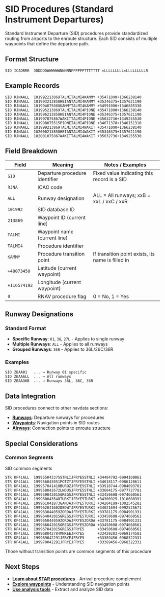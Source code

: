 # SID Procedures (Standard Instrument Departures)

Standard Instrument Departure (SID) procedures provide standardized routing from airports to the enroute structure. Each SID consists of multiple waypoints that define the departure path.

## Format Structure

```
SID ICAORRR  DDDDDDWWWWWWNNNNNPPPPPPTTTTTTT ±LLLLLLLLL±LLLLLLLLLR
```

## Example Records

```
SID RJNAALL  101992213869TALMITALMI4KAMMY +35471000+1366238140
SID RJNAALL  101993213858HEIANTALMI4KAMMY +35346375+1357621190
SID RJNAALL  101994075088KAMMYTALMI4KAMMY +34991006+1346885330
SID RJNAALL  101995213869TALMITALMI4PIONE +35471000+1366238140
SID RJNAALL  101996213858HEIANTALMI4PIONE +35346375+1357621190
SID RJNAALL  101997075867WAKITTALMI4PIONE +35032736+1349255530
SID RJNAALL  101998075515PIONETALMI4PIONE +34671378+1340151310
SID RJNAALL  101999213869TALMITALMI4WAKIT +35471000+1366238140
SID RJNAALL  102000213858HEIANTALMI4WAKIT +35346375+1357621190
SID RJNAALL  102001075867WAKITTALMI4WAKIT +35032736+1349255530
```

## Field Breakdown

| Field | Meaning | Notes / Examples |
|-------|---------|------------------|
| `SID` | Departure procedure identifier | Fixed value indicating this record is a SID |
| `RJNA` | ICAO code |  |
| `ALL` | Runway designation | ALL = All runways; xxB = xxL / xxC / xxR |
| `101992` | SID database ID |  |
| `213869` | Waypoint ID (current line) |  |
| `TALMI` | Waypoint name (current line) |  |
| `TALMI4` | Procedure identifier |  |
| `KAMMY` | Procedure transition point | If transition point exists, its name is filled in |
| `+40073450` | Latitude (current waypoint) |  |
| `+116574192` | Longitude (current waypoint) |  |
| `0` | RNAV procedure flag | 0 = No, 1 = Yes |

## Runway Designations

### Standard Format
- **Specific Runway**: `01`, `36`, `27L` - Applies to single runway
- **Multiple Runways**: `ALL` - Applies to all runways
- **Grouped Runways**: `36B` - Applies to 36L/36C/36R

### Examples
```
SID ZBAA01   ... → Runway 01 specific
SID ZBAAALL  ... → All runways
SID ZBAA36B  ... → Runways 36L, 36C, 36R
```

## Data Integration

SID procedures connect to other navdata sections:

- **[Runways](./runways.md)**: Departure runways for procedures
- **[Waypoints](./waypoints.md)**: Navigation points in SID routes
- **[Airways](./airways.md)**: Connection points to enroute structure

## Special Considerations

### Common Segments
SID common segments

```
STR KF41ALL  199955043375STNLIJFRYE5STNLI +34404792-0994160061
STR KF41ALL  199956043051POTZYJFRYE5STNLI +34018117-0986128611
STR KF41ALL  199957041410BUROZJFRYE5STNLI +33918744-0984093781
STR KF41ALL  199958042672LNDUSJFRYE5STNLI +33604175-0977727781
STR KF41ALL  199959042015GREGSJFRYE5STNLI +33450608-0974660561
STR KF41ALL  199960043540TURKIJFRYE5TURKI +34300925-1010608391
STR KF41ALL  199961041873GANJAJFRYE5TURKI +34204189-1002545281
STR KF41ALL  199962041602DEDWTJFRYE5TURKI +34021694-0992525671
STR KF41ALL  199963044059ZORDAJFRYE5TURKI +33781175-0984901331
STR KF41ALL  199964042015GREGSJFRYE5TURKI +33450608-0974660561
STR KF41ALL  199965044059ZORDAJFRYE5ZORDA +33781175-0984901331
STR KF41ALL  199966042015GREGSJFRYE5ZORDA +33450608-0974660561
STR KF41ALL  199967042015GREGSJFRYE5      +33450608-0974660561
STR KF41ALL  199968042784MNKEEJFRYE5      +33429283-0969174581
STR KF41ALL  199969042291JFRYEJFRYE5      +33389456-0968322331
STR KF41ALL  199970042291JFRYEJFRYE5      +33389456-0968322331
```

Those without transition points are common segments of this procedure

## Next Steps

- **[Learn about STAR procedures](./star-procedures.md)** - Arrival procedure complement
- **[Explore waypoints](./waypoints.md)** - Understanding SID navigation points
- **[Use analysis tools](../tools/examples.md)** - Extract and analyze SID data
